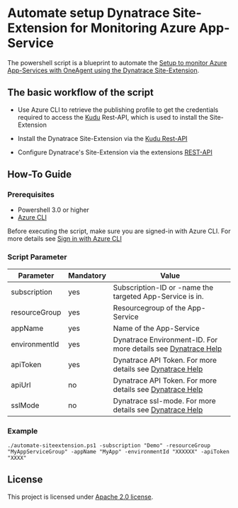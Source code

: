 # Automate setup Dynatrace Site-Extension for Monitoring Azure App-Service

The powershell script is a blueprint to automate the [Setup to monitor Azure App-Services with OneAgent using the Dynatrace Site-Extension](https://www.dynatrace.com/support/help/technology-support/cloud-platforms/microsoft-azure/azure-services/app-service/deploy-oneagent-on-azure-app-service/). 

## The basic workflow of the script
* Use Azure CLI to retrieve the publishing profile to get the credentials required to access the [Kudu](https://github.com/projectkudu/kudu/wiki) Rest-API, which is used to install the Site-Extension

* Install the Dynatrace Site-Extension via the [Kudu Rest-API](https://github.com/projectkudu/kudu/wiki/REST-API#siteextensions)

* Configure Dynatrace's Site-Extension via the extensions [REST-API](https://www.dynatrace.com/support/help/technology-support/cloud-platforms/microsoft-azure/azure-services/app-service/update-oneagent-on-azure-app-service/?azure-portal%3C-%3Erest-api=rest-api)


## How-To Guide

### Prerequisites 
* Powershell 3.0 or higher
* [Azure CLI](https://docs.microsoft.com/en-us/cli/azure/?view=azure-cli-latest)

Before executing the script, make sure you are signed-in with Azure CLI. For more details see [Sign in with Azure CLI](https://docs.microsoft.com/en-us/cli/azure/authenticate-azure-cli?view=azure-cli-latest)

### Script Parameter
| Parameter | Mandatory | Value |
| ----- | ----- | ----- |
| subscription | yes | Subscription-ID or -name the targeted App-Service is in. |
| resourceGroup | yes | Resourcegroup of the App-Service |
| appName | yes | Name of the App-Service |
| environmentId | yes | Dynatrace Environment-ID. For more details see [Dynatrace Help](https://www.dynatrace.com/support/help/technology-support/cloud-platforms/microsoft-azure/azure-services/app-service/deploy-oneagent-on-azure-app-service/) |
| apiToken | yes | Dynatrace API Token. For more details see [Dynatrace Help](https://www.dynatrace.com/support/help/technology-support/cloud-platforms/microsoft-azure/azure-services/app-service/deploy-oneagent-on-azure-app-service/) |
| apiUrl | no | Dynatrace API Token. For more details see [Dynatrace Help](https://www.dynatrace.com/support/help/technology-support/cloud-platforms/microsoft-azure/azure-services/app-service/deploy-oneagent-on-azure-app-service/) |
| sslMode | no | Dynatrace ssl-mode. For more details see [Dynatrace Help](https://www.dynatrace.com/support/help/technology-support/cloud-platforms/microsoft-azure/azure-services/app-service/deploy-oneagent-on-azure-app-service/) |


### Example 

``` 
./automate-siteextension.ps1 -subscription "Demo" -resourceGroup "MyAppServiceGroup" -appName "MyApp" -environmentId "XXXXXX" -apiToken "XXXX"
``` 


## License
This project is licensed under [Apache 2.0 license](LICENSE).